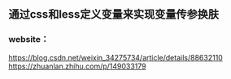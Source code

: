 ## 通过css和less定义变量来实现变量传参换肤

### website：
https://blog.csdn.net/weixin_34275734/article/details/88632110
https://zhuanlan.zhihu.com/p/149033179